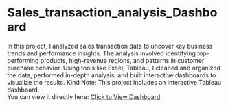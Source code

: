 # Sales_transaction_analysis_Dashboard
In this project, I analyzed sales transaction data to uncover key business trends and performance insights. The analysis involved identifying top-performing products, high-revenue regions, and patterns in customer purchase behavior. Using tools like Excel, Tableau, I cleaned and organized the data, performed in-depth analysis, and built interactive dashboards to visualize the results.
Kind Note:
This project includes an interactive Tableau dashboard.  
You can view it directly here: [Click to View Dashboard](https://public.tableau.com/authoring/SalesTransactionproject/Dashboard1#1)
